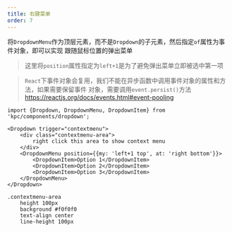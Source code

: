 ```yaml
---
title: 右键菜单
order: 7
---
```


将`DropdownMenu`作为顶层元素，而不是`Dropdown`的子元素，然后指定`of`属性为事件对象，即可以实现
跟随鼠标位置的弹出菜单

> 这里将`position`属性指定为`left+1`是为了避免弹出菜单立即被选中第一项

> `React`下事件对象会复用，我们不能在异步函数中调用事件对象的属性和方法，如果需要保留事件
> 对象，需要调用`event.persist()`方法 https://reactjs.org/docs/events.html#event-pooling

```vdt
import {Dropdown, DropdownMenu, DropdownItem} from 'kpc/components/dropdown';

<Dropdown trigger="contextmenu">
    <div class="contextmenu-area">
        right click this area to show context menu
    </div>
    <DropdownMenu position={{my: 'left+1 top', at: 'right bottom'}}>
        <DropdownItem>Option 1</DropdownItem>
        <DropdownItem>Option 2</DropdownItem>
        <DropdownItem>Option 3</DropdownItem>
    </DropdownMenu>
</Dropdown>
```

```styl
.contextmenu-area
    height 100px
    background #f0f0f0
    text-align center
    line-height 100px
```
